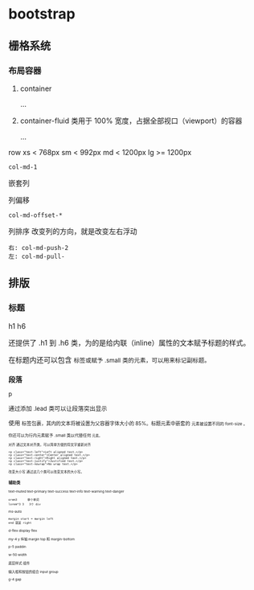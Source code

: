 # bootstrap

## 栅格系统

### 布局容器

1. container

    <div class="container">
      ...
    </div>

2. container-fluid 类用于 100% 宽度，占据全部视口（viewport）的容器

    <div class="container-fluid">
      ...
    </div>

row
    xs < 768px
    sm < 992px
    md < 1200px
    lg >= 1200px

    col-md-1

嵌套列

列偏移

    col-md-offset-*

列排序
    改变列的方向，就是改变左右浮动

    右: col-md-push-2
    左: col-md-pull-


## 排版

### 标题

h1 h6

还提供了 .h1 到 .h6 类，为的是给内联（inline）属性的文本赋予标题的样式。

在标题内还可以包含 <small> 标签或赋予 .small 类的元素，可以用来标记副标题。

### 段落

p

通过添加 .lead 类可以让段落突出显示

使用 <small> 标签包裹，其内的文本将被设置为父容器字体大小的 85%。标题元素中嵌套的 <small> 元素被设置不同的 font-size 。

你还可以为行内元素赋予 .small 类以代替任何 <small> 元素。

对齐
    通过文本对齐类，可以简单方便的将文字重新对齐

    <p class="text-left">Left aligned text.</p>
    <p class="text-center">Center aligned text.</p>
    <p class="text-right">Right aligned text.</p>
    <p class="text-justify">Justified text.</p>
    <p class="text-nowrap">No wrap text.</p>

改变大小写
    通过这几个类可以改变文本的大小写。

### 辅助类

text-muted
text-primary
text-success
text-info
text-warning
text-danger






```
orem3      单个单词
lorem*3 3   3个 div
```

ms-auto

    margin start = margin left
    end 就是 right


d-flex
    display flex


my-4
    y 纵轴
    margin top 和 margin-bottom 

p-5
    paddin


w-50
    width


底层样式
组件


输入框和按钮的组合   input group


g-4
    gap
